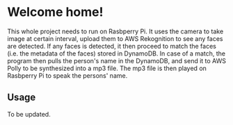 # Welcome home!

This whole project needs to run on Rasbperry Pi. It uses the camera to take image at certain interval, upload them to AWS Rekognition to see any faces are detected. If any faces is detected, it then proceed to match the faces (i.e. the metadata of the faces) stored in DynamoDB. In case of a match, the program  then pulls the person's name in the DynamoDB, and send it to AWS Polly to be synthesized into a mp3 file. The mp3 file is then played on Rasbperry Pi to speak the persons' name.

## Usage

To be updated.